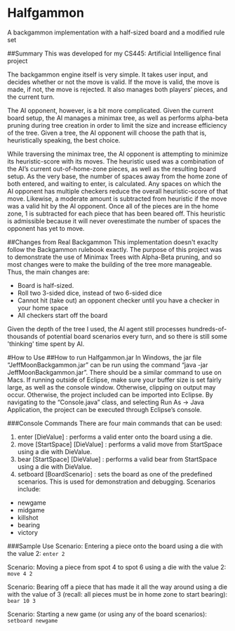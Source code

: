 # Halfgammon
A backgammon implementation with a half-sized board and a modified rule set

##Summary
This was developed for my CS445: Artificial Intelligence final project

The backgammon engine itself is very simple. It takes user input, and decides whether or not the move is valid. If the move is valid, the move is made, if not, the move is rejected. It also manages both players’ pieces, and the current turn.

The AI opponent, however, is a bit more complicated. Given the current board setup, the AI manages a minimax tree, as well as performs alpha-beta pruning during tree creation in order to limit the size and increase efficiency of the tree. Given a tree, the AI opponent will choose the path that is, heuristically speaking, the best choice.

While traversing the minimax tree, the AI opponent is attempting to minimize its heuristic-score with its moves. The heuristic used was a combination of the AI’s current out-of-home-zone pieces, as well as the resulting board setup. As the very base, the number of spaces away from the home zone of both entered, and waiting to enter, is calculated. Any spaces on which the AI opponent has multiple checkers reduce the overall heuristic-score of that move. Likewise, a moderate amount is subtracted from heuristic if the move was a valid hit by the AI opponent. Once all of the pieces are in the home zone, 1 is subtracted for each piece that has been beared off. This heuristic is admissible because it will never overestimate the number of spaces the opponent has yet to move.

##Changes from Real Backgammon
This implementation doesn't exaclty follow the Backgammon rulebook exactly. The purpose of this project was to demonstrate the use of Minimax Trees with Alpha-Beta pruning, and so most changes were to make the building of the tree more manageable. Thus, the main changes are:
- Board is half-sized.
- Roll two 3-sided dice, instead of two 6-sided dice
- Cannot hit (take out) an opponent checker until you have a checker in your home space
- All checkers start off the board

Given the depth of the tree I used, the AI agent still processes hundreds-of-thousands of potential board scenarios every turn, and so there is still some 'thinking' time spent by AI.

#How to Use
##How to run Halfgammon.jar
In Windows, the jar file “JeffMoonBackgammon.jar” can be run using the command “java -jar JeffMoonBackgammon.jar”. There should be a similar command to use on Macs. If running outside of Eclipse, make sure your buffer size is set fairly large, as well as the console window. Otherwise, clipping on output may occur. Otherwise, the project included can be imported into Eclipse. By navigating to the “Console.java” class, and selecting Run As -> Java Application, the project can be executed through Eclipse’s console. 

###Console Commands
There are four main commands that can be used: 

1.  enter [DieValue] : performs a valid enter onto the board using a die.
2.  move [StartSpace] [DieValue] : performs a valid move from StartSpace using a die with DieValue.
3.  bear [StartSpace] [DieValue] : performs a valid bear from StartSpace using a die with DieValue.
4.  setboard [BoardScenario] : sets the board as one of the predefined scenarios. This is used for demonstration and debugging. Scenarios include:
  - newgame
  - midgame
  - killshot
  - bearing
  - victory

###Sample Use
Scenario: Entering a piece onto the board using a die with the value 2:
`enter 2`

Scenario: Moving a piece from spot 4 to spot 6 using a die with the value 2:
`move 4 2`

Scenario: Bearing off a piece that has made it all the way around using a die with the value of 3 (recall: all pieces must be in home zone to start bearing):
`bear 10 3`

Scenario: Starting a new game (or using any of the board scenarios):
`setboard newgame`

